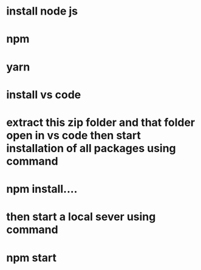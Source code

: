 # install node js
# npm 
# yarn
# install vs code 
# extract this zip folder and that folder open in vs code then start installation of all packages using command

 # npm install....
 # then start a local sever using command

  # npm start